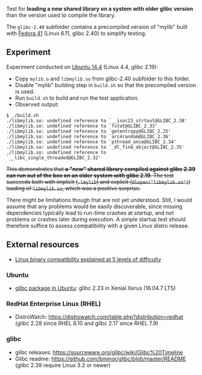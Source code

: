 Test for **loading a new shared library on a system with older glibc version** than the version used to compile the library.

The `glibc-2.40` subfolder contains a precompiled version of "mylib" built with [Fedora 41](https://fedoraproject.org/) (Linux 6.11, glibc 2.40) to simplify testing.

## Experiment
Experiment conducted on [Ubuntu 14.4](https://releases.ubuntu.com/14.04/) (Linux 4.4, glibc 2.19):
* Copy `mylib.o` and `libmylib.so` from glibc-2.40 subfolder to this folder.
* Disable "mylib" building step in `build.sh` so that the precompiled version is used.
* Run `build.sh` to build and run the test application.
* Observed output:
```
$ ./build.sh
./libmylib.so: undefined reference to `__isoc23_strtoul@GLIBC_2.38'
./libmylib.so: undefined reference to `fstat@GLIBC_2.33'
./libmylib.so: undefined reference to `getentropy@GLIBC_2.25'
./libmylib.so: undefined reference to `arc4random@GLIBC_2.36'
./libmylib.so: undefined reference to `pthread_once@GLIBC_2.34'
./libmylib.so: undefined reference to `_dl_find_object@GLIBC_2.35'
./libmylib.so: undefined reference to `__libc_single_threaded@GLIBC_2.32'
``` 

~~This demonstrates that **a "new" shared library compiled against glibc 2.39 can run out of the box on an older system with glibc 2.19**. The test succeeds both with implicit (`-lmylib`) and explicit (`dlopen("libmylib.so")`) loading of `libmylib.so`, which was a positive surprise.~~

There might be limitations though that are not yet understood. Still, I would assume that any problems would be easily discoverable, since missing dependencies typically lead to run-time crashes at _startup_, and not problems or crashes later during execution. A simple startup test should therefore suffice to assess compatibility with a given Linux distro release.

## External resources
* [Linux binary compatibility explained at 5 levels of difficulty](https://ruvi-d.medium.com/linux-binary-compatibility-explained-at-5-levels-of-difficulty-ffeab6235fc8)

### Ubuntu
* [glibc package in Ubuntu](https://launchpad.net/ubuntu/+source/glibc): glibc 2.23 in Xenial Xerus (16.04.7 LTS)

### RedHat Enterprise Linux (RHEL)
* DistroWatch: https://distrowatch.com/table.php?distribution=redhat (glibc 2.28 since RHEL 8.10 and glibc 2.17 since RHEL 7.9)

### glibc
* glibc releases: https://sourceware.org/glibc/wiki/Glibc%20Timeline
* Glibc readme: https://github.com/bminor/glibc/blob/master/README (glibc 2.39 require Linux 3.2 or newer)
